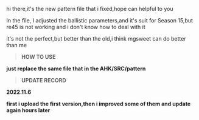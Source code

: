hi there,it's the new pattern file that i fixed,hope can helpful to you

In the file, I adjusted the ballistic parameters,and it's suit for Season 15,but re45 is not working and i don't know how to deal with it

it's not the perfect,but better than the old,i think mgsweet can do better than me

>**HOW TO USE**


**just replace the same file that in the AHK/SRC/pattern**



>**UPDATE RECORD**



**2022.11.6**


**first i upload the first version,then i improved some of them and update again hours later**
